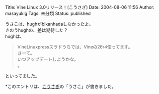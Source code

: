 Title: Vine Linux 3.0リリース！(こうさぎ)
Date: 2004-08-06 11:56
Author: masayukig
Tags: 未分類
Status: published

うさこは、hughがbikanhadaしなかったよ。  
きのうhughの、差は期待した？  
hughは、  

> VineLinuxpressスラドうちでは、Vineの26r4使ってます。  
> さーて。  
> いつアップデートしようかな。  
> 。

といってました。

\*このエントリは、[こうさぎ](http://cousagi.yomiusa.net/)の「うさこ」が書きました。

